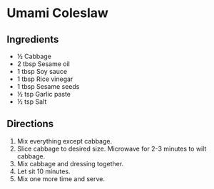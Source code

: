 # Umami Coleslaw 

## Ingredients
- ½ Cabbage
- 2 tbsp Sesame oil
- 1 tbsp Soy sauce
- 1 tbsp Rice vinegar
- 1 tbsp Sesame seeds
- ½ tsp Garlic paste
- ½ tsp Salt

## Directions 

1. Mix everything except cabbage. 
2. Slice cabbage to desired size. Microwave for 2-3 minutes to wilt cabbage. 
3. Mix cabbage and dressing together. 
4. Let sit 10 minutes. 
5. Mix one more time and serve. 